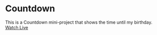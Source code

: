 # Countdown
This is a Countdown mini-project that shows the time until my birthday.</br>
[Watch Live](https://mohammadkiaei.github.io/Countdown-miniproj/)
</br>
</br>

